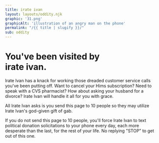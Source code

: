 ```yaml
---
title: irate ivan
layout: layouts/oddity.njk
graphic: '31.png'
graphicAlt: 'illustration of an angry man on the phone'
permalink: "/{{ title | slugify }}/"
sub: oddity
---
```


<h1 class="display secondary">
You've been visited by <br>‍<span class="text-span">irate ivan.</span>
</h1>

Irate Ivan has a knack for working those dreaded customer service calls you've been putting off. Want to cancel your Hims subscription? Need to speak with a CVS pharmacist? How about asking your husband for a divorce? Irate Ivan will handle it all for you with grace.

All Irate Ivan asks is you send this page to 10 people so they may utilize Irate Ivan's god-given gift of gab.

If you do not send this page to 10 people, you'll force Irate Ivan to text political donation solicitations to your phone every day, each more desperate than the last, for the rest of your life. No replying "STOP” to get out of this one.